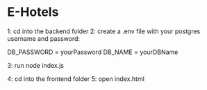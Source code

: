 # E-Hotels

1: cd into the backend folder
2: create a .env file with your postgres username and password:

DB_PASSWORD = yourPassword
DB_NAME = yourDBName

3: run node index.js

4: cd into the frontend folder
5: open index.html
